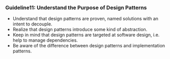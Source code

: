 ### Guideline11: Understand the Purpose of Design Patterns
+ Understand that design patterns are proven, named solutions with an intent to decouple.
+ Realize that design patterns introduce some kind of abstraction.
+ Keep in mind that design patterns are targeted at software design, i.e. help to manage dependencies.
+ Be aware of the difference between design patterns and implementation patterns.